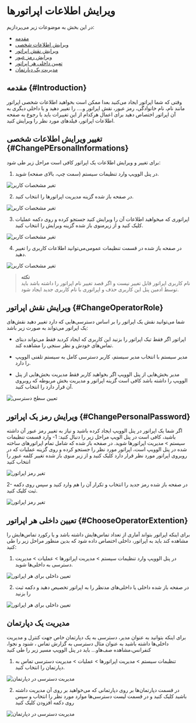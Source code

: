 # ویرایش اطلاعات اپراتورها

در این بخش به موضوعات زیر می‌پردازیم:
-	[مقدمه](#Introduction)
-	[ویرایش اطلاعات شخصی](#ChangePErsonalInformations)
-	[ویرایش نقش اپراتور ](#ChangeOperatorRole)
-	[ویرایش رمز عبور](#ChangePersonalPassword)
-	[تعیین داخلی هر اپراتور](#ChooseOperatorExtention)
-	[مدیریت یک دپارتمان](#MangementOFDepartman)

## مقدمه {#Introduction}
وقتی که شما اپراتور ایجاد می‌کنید بعدا ممکن است بخواهید اطلاعات شخصی اپراتور مانند نام، نام خانوادگی، رمز عبور، نقش اپراتور و.... را تغییر دهید و یا داخلی دیگری به آن اپراتور اختصاص دهید برای اعمال هرکدام از این تغییرات باید با رجوع به صفحه اطلاعات اپراتور، فیلدهای مورد نظر را ویرایش کنید.
## تغییر ویرایش اطلاعات شخصی {#ChangePErsonalInformations}
برای تغییر و ویرایش اطلاعات یک اپراتور کافی است مراحل زیر طی شود:
1.	در پنل الوویپ وارد تنظیمات سیستم (سمت چپ، بالای صفحه) شوید.


![تغیر مشخصات کاربر](./Images/path-creat-operator.png)

2. در صفحه باز شده گزینه مدیریت اپراتورها را انتخاب کنید.

![تغیر مشخصات کاربر](./Images/path-creat-operatot1.png)

3.	اپراتوری که میخواهید اطلاعات آن را ویرایش کنید جستجو کرده و روی دکمه عملیات کلیک کنید و از زیرمنوی باز شده گزینه ویرایش را انتخاب کنید.

![تغیر مشخصات کاربر](./Images/EDIT-OP.jpg)

4.	در صفحه باز شده در قسمت تنظیمات عمومی‌می‌توانید اطلاعات کاربری را تغییر دهید.

![تغیر مشخصات کاربر](./Images/ceat-path-operator-detail.png)

>**نکته**<br>
نام کاربری اپراتور قابل تغییر نیست و اگر قصد تغییر نام اپراتور را داشته باشد باید توسط ادمین 
پنل این کاربری حذف و  اپراتوری با نام کاربری جدید ایجاد شود.

## ویرایش نقش اپراتور {#ChangeOperatorRole}
شما می‌توانید نقش یک اپراتور را بر اساس دسترسی‌هایی که دارد تغییر دهید نقش‌های یک اپراتور می‌تواند به صورت زیر باشد:
-	اپراتور
اگر فقط تیک اپراتور را بزنید این کاربری که ایجاد کردید فقط می‌تواند دیتای تماس‌های خودش و نظر سنجی را مشاهده کند.


-	مدیر سیستم
با انتخاب مدیر سیستم، کاربر دسترسی کامل به سیستم تلفنی الوویپ را دارد.


-	مدیر بخش‌هایی از پنل الوویپ
اگر بخواهید کاربر فقط مدیریت بخش‌هایی از پنل الوویپ را داشته باشد کافی است گزینه اپراتور و مدیریت بخش مربوطه که روبروی آن قرار دارد را انتخاب کنید.


![تعیین سطح دسترسی ](./Images/Determining-the-access-level.jpg)


## ویرایش رمز یک اپراتور {#ChangePersonalPassword}
اگر شما یک اپراتور در پنل الوویپ ایجاد کرده باشید و نیاز به تغییر رمز عبور آن داشته باشید، کافی است در پنل الویپ مراحل زیر را دنبال کنید:
1-	وارد قسمت تنظیمات سیستم > مدیریت اپراتورها شوید. در صفحه باز شده که شامل تمام اپراتورهای ساخته شده در پنل الوویپ است، اپراتور مورد نظر را جستجو کرده و روی گزینه عملیات که در روبروی اپراتور مورد نظر قرار دارد کلیک کنید و از زیر منوی باز شده تغییر کلمه عبور را انتخاب کنید

![تغیر رمز اپراتور ](./Images/path-changepass1.png)

2-	در صفحه باز شده رمز جدید را انتخاب و تکرار آن را هم وارد کنید و سپس روی دکمه ثبت کلیک کنید.


![تغیر رمز اپراتور ](./Images/Changing_pass.jpg)

## تعیین داخلی هر اپراتور {#ChooseOperatorExtention}
برای اینکه اپراتور بتواند آماری از تعداد تماس‌هایش داشته باشد و  یا رکورد تماس‌هایش را مشاهده کند باید به اپراتور، داخلی اختصاص داده شود که بدین منظور مراحل زیر را طی کنید:
1.	در پنل الوویپ وارد تنظیمات سیستم > مدیریت اپراتورها > عملیات >  مدیریت دسترسی به داخلی‌ها  شوید.


![تعیین  داخلی برای هر اپراتور ](./Images/ChoosanExtention.jpg)

2. در صفحه باز شده داخلی یا داخلی‌های مدنظر را به اپراتور تخصیص دهید و دکمه ثبت را بزنید

![تعیین  داخلی برای هر اپراتور ](./Images/ChoosanExtention-2.jpg)

## مدیریت یک دپارتمان
برای اینکه بتوانید به عنوان مدیر، دسترسی به یک دپارتمان خاص جهت  کنترل و مدیریت  داخلی‌ها داشته باشید به عنوان مثال دسترسی به گزارش تماس ، شنود و نجوا، کنفرانس،مشاهده صف‌هاو... باید در پنل الوویپ مسیر زیر را طی کنید

1.	تنظیمات سیستم > مدیریت اپراتورها > عملیات > مدیریت دسترسی تماس به دپارتمان را انتخاب کنید.

![مدیریت دسترسی در دپارتمان](./Images/Department-access-management.jpg)


2. در قسمت دپارتمان‌ها بر روی دپارتمانی که می‌خواهید بر روی آن مدیریت داشته باشید کلیک کنید و در قسمت لیست دسترسی‌ها موارد مورد نظر را انتخاب و سپس روی دکمه افزودن کلیک کنید

![مدیریت دسترسی در دپارتمان](./Images/Department-access-management-2.jpg)